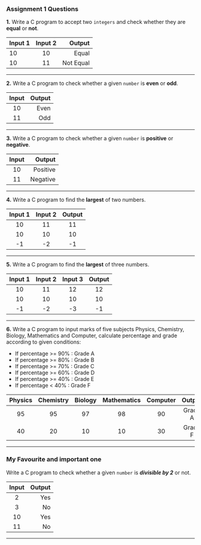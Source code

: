 ### Assignment 1 Questions

**1.** Write a C program to accept two `integers` and check whether they are __equal__ or __not__.

| Input 1 | Input 2 | Output    |
| ------- |:-------:| ---------:|
| 10      | 10      |     Equal |
| 10      | 11      | Not Equal |

---

**2.** Write a C program to check whether a given `number` is __even__ or __odd__. 

| Input | Output |
|:-----:| ------:|
| 10    | Even   |
| 11    | Odd    |

---

**3.** Write a C program to check whether a given `number` is __positive__ or __negative__.

| Input | Output   |
|:-----:| --------:|
| 10    | Positive |
| 11    | Negative |

---

**4.** Write a C program to find the __largest__ of two numbers.

| Input 1 | Input 2 | Output |
| :------:|:-------:|:------:|
| 10      | 11      |     11 |
| 10      | 10      |     10 |
| -1      | -2      |     -1 |

---

**5.** Write a C program to find the __largest__ of three numbers.

| Input 1 | Input 2 | Input 3 | Output |
| :------:|:-------:|:-------:|:------:|
| 10      | 11      | 12      |     12 |
| 10      | 10      | 10      |     10 |
| -1      | -2      | -3      |     -1 |

---

**6.** Write a C program to input marks of five subjects Physics, Chemistry, Biology, Mathematics and Computer, calculate percentage and grade according to given conditions:

* If percentage >= 90% : Grade A
* If percentage >= 80% : Grade B
* If percentage >= 70% : Grade C
* If percentage >= 60% : Grade D
* If percentage >= 40% : Grade E
* If percentage <  40% : Grade F

| Physics | Chemistry | Biology | Mathematics | Computer | Output  |
| :------:|:---------:|:-------:|:-----------:|:--------:|:-------:|
| 95      | 95        | 97      |     98      | 90       | Grade A |
| 40      | 20        | 10      |     10      | 30       | Grade F |

---

### My Favourite and important one

Write a C program to check whether a given `number` is ___divisible by 2___ or not.

| Input | Output |
|:-----:| ------:|
| 2     | Yes    |
| 3     | No     |
| 10    | Yes    |
| 11    | No     |

---
